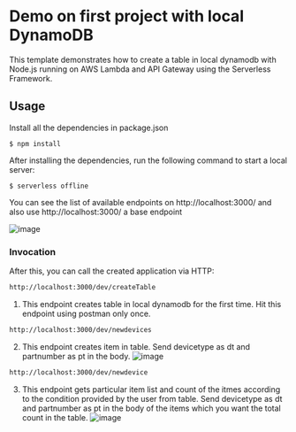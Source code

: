 <!--
title: 'How to setup Local dynamodb'
description: 'This template demonstrates how to create a table in local dynamodb with Node.js running on AWS Lambda and API Gateway using the Serverless Framework.'
layout: Doc
framework: v3
platform: AWS
language: nodeJS
authorName: 'Srushti Shetty'
-->

# Demo on first project with local DynamoDB

This template demonstrates how to create a table in local dynamodb with Node.js running on AWS Lambda and API Gateway using the Serverless Framework.

## Usage
Install all the dependencies in package.json 

```
$ npm install
```

After installing the dependencies, run the following command to start a local server:

```
$ serverless offline
```
You can see the list of available endpoints on http://localhost:3000/ and also use http://localhost:3000/ a base endpoint

![image](https://user-images.githubusercontent.com/90671944/180708961-adeddb38-d825-489a-a63d-ca2610a2380b.png)

### Invocation

After this, you can call the created application via HTTP:

```bash
http://localhost:3000/dev/createTable
```
1.  This endpoint creates table in local dynamodb for the first time. Hit this endpoint using postman only once.



```bash
http://localhost:3000/dev/newdevices
```
2.  This endpoint creates item in table.
    Send devicetype as dt and partnumber as pt in the body.
    ![image](https://user-images.githubusercontent.com/90671944/180710012-5603aa9c-2c13-4729-aeed-7ebc8c2929df.png)



```bash
http://localhost:3000/dev/newdevice
```
3.  This endpoint gets particular item list and count of the itmes according to the condition provided by the user from table.
    Send devicetype as dt and partnumber as pt in the body of the items which you want the total count in the table.
    ![image](https://user-images.githubusercontent.com/90671944/180711293-cdd4e157-d52e-4c7e-8e48-e2a05157c69c.png)





